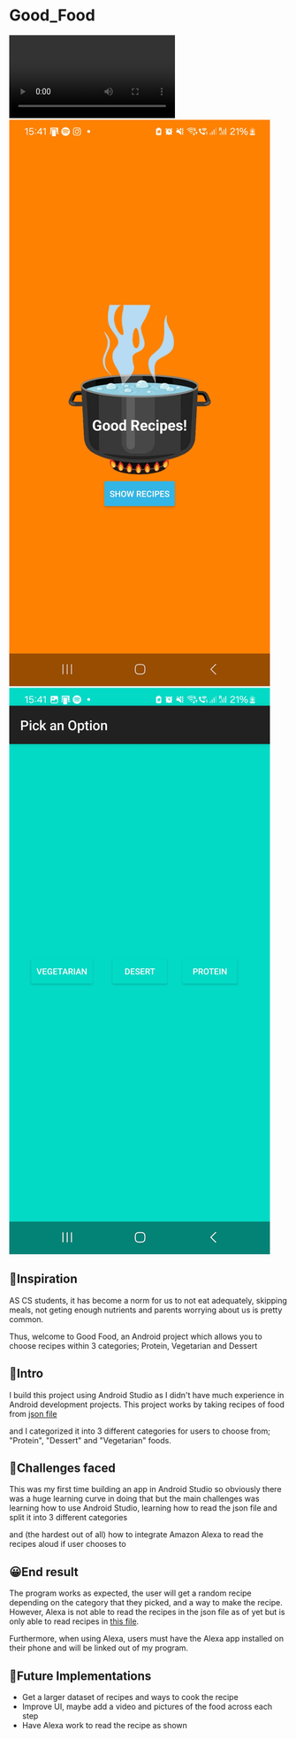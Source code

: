 # Good_Food

![Main_vid](app/src/main/assets/vid.mp4)
![First_pg](app/src/main/assets/home_pg.jpg)
![Second_pg](app/src/main/assets/second_pg.jpg)




## 🙌Inspiration

AS CS students, it has become a norm for us to not eat adequately, 
skipping meals, not geting enough nutrients and parents worrying about us is pretty common.

Thus, welcome to Good Food, an Android project which allows you to choose recipes within 3 categories; Protein, Vegetarian and Dessert


## 🔦Intro

I build this project using Android Studio as I didn't have much experience in Android development projects.
This project works by taking recipes of food from <a href="https://github.com/Moonshallow5/Good_Food/blob/main/app/src/main/assets/finalRecipes.json">json file</a>
 
and I categorized it into 3 different categories for users to choose from; "Protein", "Dessert" and "Vegetarian" foods.

## 🚧Challenges faced 

This was my first time building an app in Android Studio so obviously there was a huge learning curve in doing that
but the main challenges was learning how to use Android Studio, learning how to read the json file and split it into 3 different categories 

and (the hardest out of all) how to integrate Amazon Alexa to read the recipes aloud if user chooses to

## 😀End result

The program works as expected, the user will get a random recipe depending on the category that they picked, and a way to make the recipe. However, Alexa is not able to read the recipes in the json file as of yet but is only able to read recipes in <a href="https://github.com/Moonshallow5/Good_Food/blob/main/amzn1.ask.skill.185307f3-693e-47dc-bb91-52fc0b1675ee/lambda/index.js"> this file</a>.

Furthermore, when using Alexa, users must have the Alexa app installed on their phone and will be linked out of my program.


## 👀Future Implementations

- Get a larger dataset of recipes and ways to cook the recipe
- Improve UI, maybe add a video and pictures of the food across each step
- Have Alexa work to read the recipe as shown

